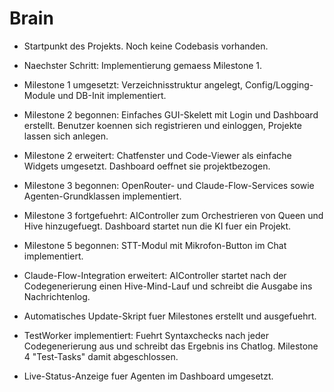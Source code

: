 # Brain

- Startpunkt des Projekts. Noch keine Codebasis vorhanden.
- Naechster Schritt: Implementierung gemaess Milestone 1.
- Milestone 1 umgesetzt: Verzeichnisstruktur angelegt, Config/Logging-Module und DB-Init implementiert.
- Milestone 2 begonnen: Einfaches GUI-Skelett mit Login und Dashboard erstellt. Benutzer koennen sich registrieren und einloggen, Projekte lassen sich anlegen.
- Milestone 2 erweitert: Chatfenster und Code-Viewer als einfache Widgets umgesetzt. Dashboard oeffnet sie projektbezogen.
- Milestone 3 begonnen: OpenRouter- und Claude-Flow-Services sowie Agenten-Grundklassen implementiert.
- Milestone 3 fortgefuehrt: AIController zum Orchestrieren von Queen und Hive hinzugefuegt. Dashboard startet nun die KI fuer ein Projekt.
- Milestone 5 begonnen: STT-Modul mit Mikrofon-Button im Chat implementiert.
- Claude-Flow-Integration erweitert: AIController startet nach der Codegenerierung einen Hive-Mind-Lauf und schreibt die Ausgabe ins Nachrichtenlog.

- Automatisches Update-Skript fuer Milestones erstellt und ausgefuehrt.
- TestWorker implementiert: Fuehrt Syntaxchecks nach jeder Codegenerierung aus
  und schreibt das Ergebnis ins Chatlog. Milestone 4 "Test-Tasks" damit
  abgeschlossen.
- Live-Status-Anzeige fuer Agenten im Dashboard umgesetzt.
